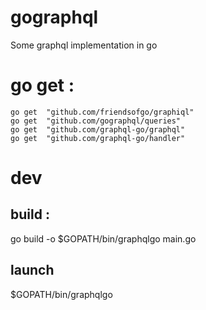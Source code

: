 # gographql
Some graphql implementation in go

# go get :
~~~
go get	"github.com/friendsofgo/graphiql"
go get	"github.com/gographql/queries"
go get	"github.com/graphql-go/graphql"
go get	"github.com/graphql-go/handler"
~~~

# dev

## build :
go build -o $GOPATH/bin/graphqlgo main.go

## launch
$GOPATH/bin/graphqlgo